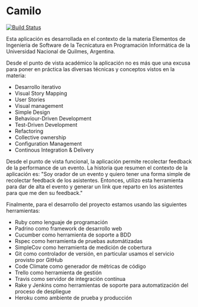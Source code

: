 Camilo
=======

[![Build Status](https://travis-ci.org/lalo73/camilo.svg)](https://travis-ci.org/lalo73/camilo)

Esta aplicación es desarrollada en el contexto de la materia Elementos de Ingenieria de Software de la Tecnicatura en Programación Informática de la Universidad Nacional de Quilmes, Argentina.

Desde el punto de vista académico la aplicación no es más que una excusa para poner en práctica las diversas técnicas y conceptos vistos en la materia:
* Desarrollo iterativo
* Visual Story Mapping
* User Stories
* Visual management
* Simple Design
* Behaviour-Driven Development
* Test-Driven Development
* Refactoring
* Collective ownership
* Configuration Management
* Continous Integration & Delivery


Desde el punto de vista funcional, la aplicación permite recolectar feedback de la performance de un evento. La historia que resumen el contexto de la aplicación es: "Soy orador de un evento y quiero tener una forma simple de recolectar feedback de los asistentes. Entonces, utilizo esta herramienta para dar de alta el evento y generar un link que reparto en los asistentes para que me den su feedback."


Finalmente, para el desarrollo del proyecto estamos usando las siguientes herramientas:
* Ruby como lenguaje de programación
* Padrino como framework de desarrollo web
* Cucumber como herramienta de soporte a BDD
* Rspec como herramienta de pruebas automátizadas
* SimpleCov como herramienta de medición de cobertura
* Git como controlador de versión, en particular usamos el servicio provisto por GitHub
* Code Climate como generador de métricas de código
* Trello como herramienta de gestión
* Travis como servidor de integración contínua
* Rake y Jenkins como herramientas de soporte para automatización del proceso de despliegue
* Heroku como ambiente de prueba y producción


